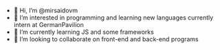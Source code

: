 - 👋 Hi, I’m @mirsaidovm
- 👀 I’m interested in programming and learning new languages
currently intern at GermanPavilion 
- 🌱 I’m currently learning JS and some frameworks 
- 💞️ I’m looking to collaborate on front-end and back-end programs 


<!---
mirsaidovm/mirsaidovm is a ✨ special ✨ repository because its `README.md` (this file) appears on your GitHub profile.
You can click the Preview link to take a look at your changes.
--->
